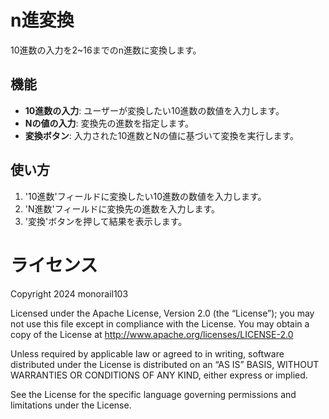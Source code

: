 # n進変換
10進数の入力を2~16までのn進数に変換します。

## 機能

- **10進数の入力**: ユーザーが変換したい10進数の数値を入力します。
- **Nの値の入力**: 変換先の進数を指定します。
- **変換ボタン**: 入力された10進数とNの値に基づいて変換を実行します。

## 使い方

1. '10進数'フィールドに変換したい10進数の数値を入力します。
2. 'N進数'フィールドに変換先の進数を入力します。
3. '変換'ボタンを押して結果を表示します。

# ライセンス

Copyright 2024 monorail103

Licensed under the Apache License, Version 2.0 (the “License”);
you may not use this file except in compliance with the License.
You may obtain a copy of the License at
http://www.apache.org/licenses/LICENSE-2.0

Unless required by applicable law or agreed to in writing, software
distributed under the License is distributed on an “AS IS” BASIS,
WITHOUT WARRANTIES OR CONDITIONS OF ANY KIND, either express or implied.

See the License for the specific language governing permissions and
limitations under the License.


